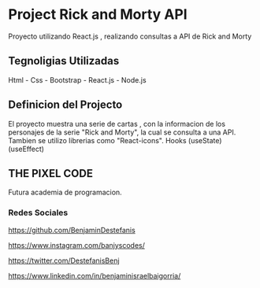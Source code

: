 # Project Rick and Morty API
Proyecto utilizando React.js , realizando consultas a API de Rick and Morty

## Tegnoligias Utilizadas

Html - Css - Bootstrap - React.js - Node.js
## Definicion del Projecto

El proyecto muestra una serie de cartas , con la informacion de los personajes de la serie "Rick and Morty", la cual se consulta a una API.
Tambien se utilizo librerias como "React-icons". Hooks (useState)(useEffect)

## THE PIXEL CODE

Futura academia de programacion.

### Redes Sociales

https://github.com/BenjaminDestefanis   

https://www.instagram.com/banjyscodes/      

https://twitter.com/DestefanisBenj  

https://www.linkedin.com/in/benjaminisraelbaigorria/    


